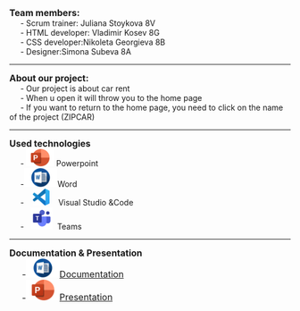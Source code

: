 <font size="3"><b>Team members:</b></font><br>
&nbsp;&nbsp;&nbsp;&nbsp;    - Scrum trainer: Juliana Stoykova 8V<br> 
&nbsp;&nbsp;&nbsp;&nbsp;    - HTML developer: Vladimir Kosev 8G<br>
&nbsp;&nbsp;&nbsp;&nbsp;    - CSS developer:Nikoleta Georgieva 8B<br>
&nbsp;&nbsp;&nbsp;&nbsp;    - Designer:Simona Subeva 8A<br>

---
<font size="3"><b>About our project:</b></font><br>
&nbsp;&nbsp;&nbsp;&nbsp;    - Our project is about car rent<br>
&nbsp;&nbsp;&nbsp;&nbsp;    - When u open it will throw you to the home page<br>
&nbsp;&nbsp;&nbsp;&nbsp;    - If you want to return to the home page, you need to click on the name of the project (ZIPCAR) <br>

---
<font size="3"><b>Used technologies</b></font><br>
&nbsp;&nbsp;&nbsp;&nbsp;    - <img src="images/Microsoft-PowerPoint-Logo-32233333.png" style="width:50px"> Powerpoint<br>
&nbsp;&nbsp;&nbsp;&nbsp;    -<img src="images/word.png" style=" width: 60px">Word<br>
&nbsp;&nbsp;&nbsp;&nbsp;    -&nbsp;&nbsp;&nbsp; <img src="images/vscode.png" style="width:30px">&nbsp;&nbsp;&nbsp;&nbsp;Visual Studio &Code<br>
&nbsp;&nbsp;&nbsp;&nbsp;    -&nbsp;&nbsp;&nbsp;<img src="images/teams-removebg-preview.png" style="width:40px">&nbsp;&nbsp;Teams

---
<font size="3"><b>Documentation & Presentation</b><font><br>
&nbsp;&nbsp;&nbsp;&nbsp;    -<a href="Documentation&Presentation/Zipcar.docx"><img src="images/word.png" style=" width: 60px">Documentation<br></a>
&nbsp;&nbsp;&nbsp;&nbsp;    -<a href="Documentation&Presentation/Zipcar.pptx"><img src="images/Microsoft-PowerPoint-Logo-32233333.png" style=" width: 60px">Presentation<br></a>







